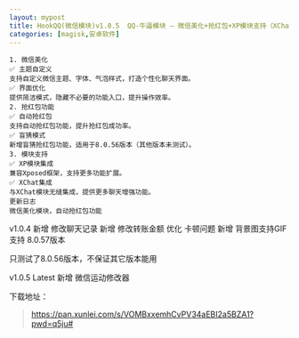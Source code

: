 ```yaml
---
layout: mypost
title: HookQQ(微信模块)v1.0.5  QQ-牛逼模块 – 微信美化+抢红包+XP模块支持（XChat集成）
categories: [magisk,安卓软件]
---
```



```
1. 微信美化
✅ 主题自定义
支持自定义微信主题、字体、气泡样式，打造个性化聊天界面。
✅ 界面优化
提供简洁模式，隐藏不必要的功能入口，提升操作效率。
2. 抢红包功能
✅ 自动抢红包
支持自动抢红包功能，提升抢红包成功率。
✅ 盲猜模式
新增盲猜抢红包功能，适用于8.0.56版本（其他版本未测试）。
3. 模块支持
✅ XP模块集成
兼容Xposed框架，支持更多功能扩展。
✅ XChat集成
与XChat模块无缝集成，提供更多聊天增强功能。
更新日志
微信美化模块，自动抢红包功能
```
v1.0.4
新增 修改聊天记录
新增 修改转账金额
优化 卡顿问题
新增 背景图支持GIF
支持 8.0.57版本

只测试了8.0.56版本，不保证其它版本能用

v1.0.5 Latest
新增 微信运动修改器

下载地址：
> [https://pan.xunlei.com/s/VOMBxxemhCvPV34aEBI2a5BZA1?pwd=q5ju# ](https://pan.xunlei.com/s/VOMBxxemhCvPV34aEBI2a5BZA1?pwd=q5ju# )



